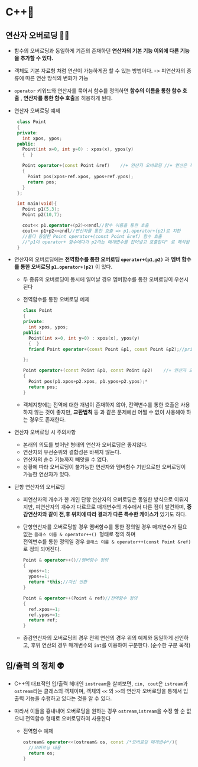 # C++📜

## 연산자 오버로딩 🧗‍♀️

- 함수의 오버로딩과 동일하게 기존의 존재하던 **연산자의 기본 기능 이외에 다른 기능을 추가할 수 있다.**

- 객체도 기본 자료형 처럼 연산이 가능하게끔 할 수 있는 방법이다. -> 피연산자의 종류에 따른 연산 방식의 변화가 가능

- `operator` 키워드와 연산자를 묶어서 함수를 정의하면 **함수의 이름을 통한 함수 호출** , **연산자를 통한 함수 호출**을 허용하게 된다.

- 연산자 오버로딩 예제

  ```cpp
   class Point
   {
   private:
     int xpos, ypos;
   public:
     Point(int x=0, int y=0) : xpos(x), ypos(y)
     {  }

     Point operator+(const Point &ref)    //+ 얀산자 오버로딩 //+ 연산은 피연산자에게 영향을 주지 않기 때문에, const 선언 진행
     {
       Point pos(xpos+ref.xpos, ypos+ref.ypos);
       return pos;
     }
   };

   int main(void){
     Point p1(5,3);
     Point p2(10,7);

     cout<< p1.operator+(p2)<<endl//함수 이름을 통한 호출
     cout<< p1+p2<<endl//연산자를 통한 호출 => p1.operator+(p2)로 치환
     //둘다 동일한 Point operator+(const Point &ref) 함수 호출
     //"p1이 operator+ 함수에다가 p2라는 매개변수를 집어넣고 호출한다" 로 해석됨
   }
  ```

- 연산자의 오버로딩에는 **전역함수를 통한 오버로딩 `operator+(p1,p2)`** 과 **멤버 함수를 통한 오버로딩 `p1.operator+(p2)`** 이 있다.

  - 두 종류의 오버로딩이 동시에 일어날 경우 멤버함수를 통한 오버로딩이 우선시된다
  - 전역함수를 통한 오버로딩 예제

    ```cpp
    class Point
    {
    private:
      int xpos, ypos;
    public:
      Point(int x=0, int y=0) : xpos(x), ypos(y)
      {  }
      friend Point operator+(const Point &p1, const Point &p2);//private 영역 접근을 위한 friend 선언

    };

    Point operator+(const Point &p1, const Point &p2)    //+ 얀산자 오버로딩 //+ 연산은 피연산자에게 영향을 주지 않기 때문에, const 선언 진행
    {
      Point pos(p1.xpos+p2.xpos, p1.ypos+p2.ypos);*
      return pos;
    }
    ```

  - 객체지향에는 전역에 대한 개념이 존재하지 않아, 전역변수를 통한 호출은 사용하지 않는 것이 좋지만, **교환법칙** 등 과 같은 문제에선 어쩔 수 없이 사용해야 하는 경우도 존재한다.

- 연산자 오버로딩 시 주의사항

  - 본래의 의도를 벗어난 형태의 연산자 오버로딩은 좋지않다.
  - 연산자의 우선순위와 결합성은 바뀌지 않는다.
  - 연산자의 순수 기능까지 빼앗을 수 없다.
  - 상황에 따라 오버로딩이 불가능한 연산자와 멤버함수 기반으로만 오버로딩이 가능한 연산자가 있다.

- 단항 연산자의 오버로딩

  - 피연산자의 개수가 한 개인 단항 연산자의 오버로딩은 동일한 방식으로 이뤄지지만, 피연산자의 개수가 다르므로 매개변수의 개수에서 다른 점이 발견하며, **증감연산자와 같이 전,후 위치에 따라 결과가 다른 특수한 케이스가** 있기도 하다.

  - 단항연산자를 오버로딩할 경우 멤버함수를 통한 정의일 경우 매개변수가 필요없는 `클래스 이름 & operator++() `형태로 정의 하며<br> 전역변수를 통한 정의일 경우 `클래스 이름 & operator++(const Point &ref)`로 정의 되어진다.
    ```cpp
    Point & operator++()//멤버함수 정의
    {
      xpos+=1;
      ypos+=1;
      return *this;//자신 반환
    }
    
    Point & operator++(Point & ref)//전역함수 정의
    {
      ref.xpos+=1;
      ref.ypos+=1;
      return ref;
    }
    ```

  - 증감연산자의 오버로딩의 경우 전위 연산의 경우 위의 예제와 동일하게 선언하고, 후위 연산의 경우 매개변수의 `int`를 이용하여 구분한다. (순수한 구분 목적)

## 입/출력 의 정체 👽

- C++의 대표적인 입/출력 헤더인 `iostream`을 살펴보면, `cin, cout`은 `istream`과 `ostream`라는 클래스의 객체이며, 객체의 `<<` 와 `>>`의 연산자 오버로딩을 통해서 입출력 기능을 수행하고 있다는 것을 알 수 있다.

- 따라서 이들을 흉내내어 오버로딩을 원하는 경우 `ostream`,`istream`을 수정 할 순 없으니 전역함수 형태로 오버로딩하여 사용한다
  - 전역함수 예제
    ```cpp
    ostream& operator<<(ostream& os, const /*오버로딩 매개변수*/){
      //오버로딩 내용
      return os;
    }
    ```
